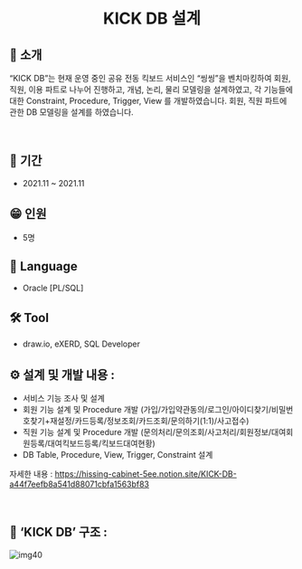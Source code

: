 <h1 align="center">
  KICK DB 설계
</h1>


## 👋 소개
“KICK DB”는 현재 운영 중인 공유 전동 킥보드 서비스인 “씽씽”을 벤치마킹하여 회원, 직원, 이용 파트로 나누어 진행하고, 개념, 논리, 물리 모델링을 설계하였고, 각 기능들에 대한 Constraint, Procedure, Trigger, View 를 개발하였습니다.
회원, 직원 파트에 관한 DB 모델링을 설계를 하였습니다.


<br>


## 📅 기간
- 2021.11 ~ 2021.11

## 😁 인원
- 5명

## 🔨 Language
- Oracle [PL/SQL]

## 🛠 Tool
- draw.io, eXERD, SQL Developer


## ⚙️ 설계 및 개발 내용 :
-	서비스 기능 조사 및 설계
-	회원 기능 설계 및 Procedure 개발 (가입/가입약관동의/로그인/아이디찾기/비밀번호찾기+재설정/카드등록/정보조회/카드조회/문의하기(1:1)/사고접수)
-	직원 기능 설계 및 Procedure 개발 (문의처리/문의조회/사고처리/회원정보/대여회원등록/대여킥보드등록/킥보드대여현황)
-	DB Table, Procedure, View, Trigger, Constraint 설계 

자세한 내용 : https://hissing-cabinet-5ee.notion.site/KICK-DB-a44f7eefb8a541d88071cbfa1563bf83


<br>

## 👀 ‘KICK DB’ 구조 :
![img40](https://user-images.githubusercontent.com/39355400/161372824-9faffc3b-39b7-4698-a7d7-f5ebceee4ac2.PNG)
